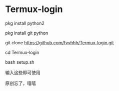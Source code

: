 # Termux-login
pkg install python2

pkg install git python

git clone https://github.com/fvvhhh/Termux-login.git

cd Termux-login

bash setup.sh

输入这些即可使用

原创忘了，嘻嘻
